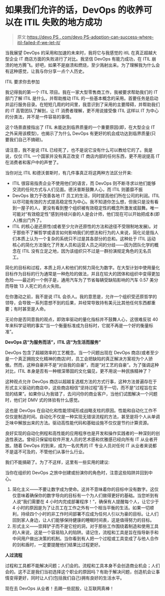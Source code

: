 # 如果我们允许的话，DevOps 的收养可以在 ITIL 失败的地方成功

> 原文:[https://devo PS . com/devo PS-adoption-can-success-where-itil-failed-if-we-let-it/](https://devops.com/devops-adoption-can-succeed-where-itil-failed-if-we-let-it/)

当我展望 DevOps 的采用和加速的未来时，我将它与我感觉的 itIL 在真正超越大型企业 IT 商店方面的失败进行了对比。我坚信 DevOps 有能力成功，在 ITIL 崩溃的地方腾飞。好吧，如果不是崩溃和燃烧，至少溅射出来。为了理解我为什么会有这种感觉，让我与你分享一点个人历史。

ITIL 要求你去参加

我记得我的第一个 ITIL 项目。我在一家大型零售商工作，我被要求帮助我们的 IT 部门了解 ITIL 是什么，并帮助推动 ITIL 的一些基本概念的采用。首要任务是启动并运行服务目录。在短短几周的时间里，我意识到了采用的主要障碍，并帮助我们的 IT 高管团队了解到，让 IT 消费者理解，更不用说接受像 ITIL 这样以 IT 为中心的分类法，并不是一件容易的事情。

这个场景直接指出了 ITIL 未能达到临界质量的一个重要原因(即，在大型企业 IT 之外采用该模型)，也揭示了为什么 DevOps 有更好的机会成功达到临界质量(只要我们自己不搞砸)。

请注意，我不是说 ITIL 已经死了，也不是说它没有什么可以教给它的了。我是说，仅仅 ITIL 一个国家并没有真正改变 IT 商店内部的任何东西，更不用说提高 IT 在消费者和客户中的声誉了。

当你对比 ITIL 和德沃普斯时，有几件事真正将这两种方法区分开来:

*   ITIL 很容易指责企业不使用他们的语言，而 DevOps 则不断寻求以他们能够交流的任何方式与人们见面。德沃普斯鼓舞人心，而 ITIL 则萎靡不振
*   DevOps 致力于改善各地 IT 员工的生活，同时提高他们所在公司的利润。ITIL 以尽可能有效的方式提高稳定性为中心。我不知道你怎么想，但我只是没有看到一屋子的人，更没有看到整个组织被有效稳定性的概念所激发或鼓舞。唯一可能对“有效稳定性”感到持续兴奋的人是会计师，他们现在可以开始把成本(即人)推出门外了。
*   ITIL 的核心是还原性(或者至少允许还原性的方法和途径不受限制地发展)。对于那些不了解哲学或语言如何影响我们的想法和行为的人来说，简化论是指人们本质上认为一个复杂的系统只不过是其各部分的总和。这种处于 ITIL 运动核心的简化方法强化了开发人员和运营人员之间的分歧——因为团队化学的概念在 ITIL 没有立足之地，因为该组织只不过是一群扮演规定角色的无名员工。

简化的目标和过程，本质上将人和他们的努力简化为数字。在大型计划中使用量化目标作为目标的行为通常是一种危险的做法，并且在较大的团体和组织中变得更加危险——最近的一个例子是，通用汽车为了节省每辆受缺陷影响的汽车 0.57 美分而导致 13 人死亡的点火失败。

在你激动之前，我不是说 ITIL 会杀人。我的意思是，允许一个组织受还原哲学的领导，会导致一系列意想不到的后果，并经常导致持有美元比其他任何东西都重要；有时甚至是人命。

无论你是否同意我的观点，即效率驱动的量化指标并不鼓舞人心，这很难反驳 40 年来科学证明的事实“当一个衡量标准成为目标时，它就不再是一个好的衡量标准”。

**DevOps 店“为服务而活”，ITIL 店“为生活而服务”**

DevOps 包含了超越效率的工艺概念。当一个问题出现在 DevOps 商店(或者至少是一个真正拥抱文化精神的商店)时，员工会把缺陷的真正解决方案视为个人骄傲。然而，这种自豪并不是“对自我的自豪”，而是“对工艺的自豪”。为了强调这种对比，ITIL 本身是否有一种根深蒂固的文化偏见，更不用说一种民族精神了？

这种观点允许 DevOps 商店以超越复选框方法的方式行事，这种方法普遍存在于形式主义驱动的商店中，这些商店相信“坚持过程”高于一切，而不是“过程旨在实现的结果”。如果你认为我错了，去问问你的商业客户，当他们试图解决一个问题时，他们对 DMV 式的体验有什么感觉。

这也是 DevOps 在自动化和性能领域形成战略支柱的原因。性能和自动化工作不仅仅是制造时间。自动化不仅是一种实现无错误流程的方法，甚至是将个人从单调乏味中解放出来的方法。驱动高性能代码和基础设施不仅仅是节约计算资源。

良好实现的自动化例程和高性能的应用程序也是开发和操作实践者的一种深刻的创造性表达。曾经只保留给软件开发人员的艺术感和优雅感已经向所有 IT 从业者开放。随着 DevOps 的到来，成为一名优秀的 IT 专业人员对任何 IT 从业者来说都不是遥不可及的，不管他们从事什么行业。

我们不能搞砸了。为了不这样，这里有一些实用的建议:

当你在组织的 DevOps 之旅中创建或扮演你的角色时，注意这些陷阱并回到中心。

1.  简化主义——不要让数字成为使命。这并不意味着你的目标中没有数字。这仅仅意味着确保你的数字导向的目标有一个为人们做得更好的基础。当您听到有人说“我们需要在 4 小时内完成部署程序！”，确保有人提醒每个人，让它少于 4 小时的原因是为了让员工在工作之外有一个相当平衡的生活。如果一切顺利，持续四个小时的非工作时间部署不应成为任何人引以为豪的目标。让人们回到家人身边，让人们能够保持健康的睡眠时间表，这是值得努力的目标。
2.  形式主义——崇拜铲子而不是它挖的洞，对于那些工作围绕着制造和使用工具的人来说，这是一个容易陷入的陷阱。请记住，流程和工具是旨在指导新手和中间用户做出决策的机制。当你看到有人把一个过程或工具变成了与他人合作的剑和盾时，一定要提醒他们结果比过程更好。

**人过流程**

过程和工具都不能解决问题；人们会的。流程和工具本身不会创造商业机会；人们会的。这不正是我们当初选择这个职业的原因吗？有助于解决问题，创造机会让事情变得更好，同时让人们(包括我们自己)拥有良好的生活水平。

现在去 DevOps 从业者！去踢一些屁股，让互联网真棒！